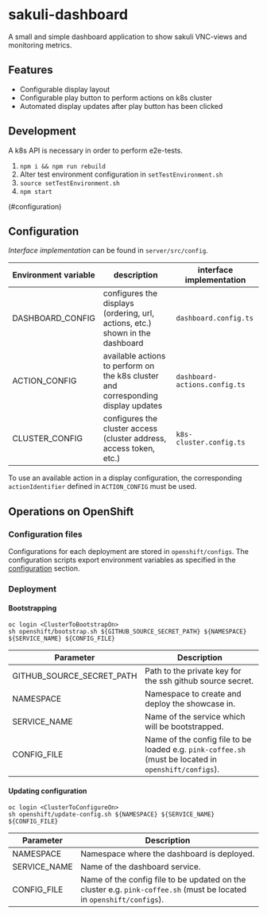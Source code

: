 # sakuli-dashboard
A small and simple dashboard application to show sakuli VNC-views and monitoring metrics. 

## Features
* Configurable display layout
* Configurable play button to perform actions on k8s cluster
* Automated display updates after play button has been clicked

## Development
A k8s API is necessary in order to perform e2e-tests.

1. `npm i && npm run rebuild`
2. Alter test environment configuration in `setTestEnvironment.sh`
3. `source setTestEnvironment.sh`
4. `npm start`

(#configuration)
## Configuration
_Interface implementation_ can be found in `server/src/config`. 

| Environment variable | description                                                                       | interface implementation      |
|----------------------|-----------------------------------------------------------------------------------|-------------------------------|
| DASHBOARD_CONFIG     | configures the displays (ordering, url, actions, etc.) shown in the dashboard     | `dashboard.config.ts`         |
| ACTION_CONFIG        | available actions to perform on the k8s cluster and corresponding display updates | `dashboard-actions.config.ts` |
| CLUSTER_CONFIG       | configures the cluster access (cluster address, access token, etc.)               | `k8s-cluster.config.ts`       |

To use an available action in a display configuration, the corresponding `actionIdentifier` defined in `ACTION_CONFIG` must be used.

## Operations on OpenShift
### Configuration files
Configurations for each deployment are stored in `openshift/configs`. The configuration scripts export environment
variables as specified in the [configuration](#configuration) section.

### Deployment
#### Bootstrapping
```shell script
oc login <ClusterToBootstrapOn>
sh openshift/bootstrap.sh ${GITHUB_SOURCE_SECRET_PATH} ${NAMESPACE} ${SERVICE_NAME} ${CONFIG_FILE}
```
| Parameter                 | Description                                                                                           |
|---------------------------|-------------------------------------------------------------------------------------------------------|
| GITHUB_SOURCE_SECRET_PATH | Path to the private key for the ssh github source secret.                                             |
| NAMESPACE                 | Namespace to create and deploy the showcase in.                                                       |
| SERVICE_NAME              | Name of the service which will be bootstrapped.                                                       |
| CONFIG_FILE               | Name of the config file to be loaded e.g. `pink-coffee.sh` (must be located in `openshift/configs`).  | 

#### Updating configuration
```shell script
oc login <ClusterToConfigureOn>
sh openshift/update-config.sh ${NAMESPACE} ${SERVICE_NAME} ${CONFIG_FILE}
```
| Parameter    | Description                                                                                                           |
|--------------|-----------------------------------------------------------------------------------------------------------------------|
| NAMESPACE    | Namespace where the dashboard is deployed.                                                                            |
| SERVICE_NAME | Name of the dashboard service.                                                                                        |
| CONFIG_FILE  | Name of the config file to be updated on the cluster e.g. `pink-coffee.sh` (must be located in `openshift/configs`).  |